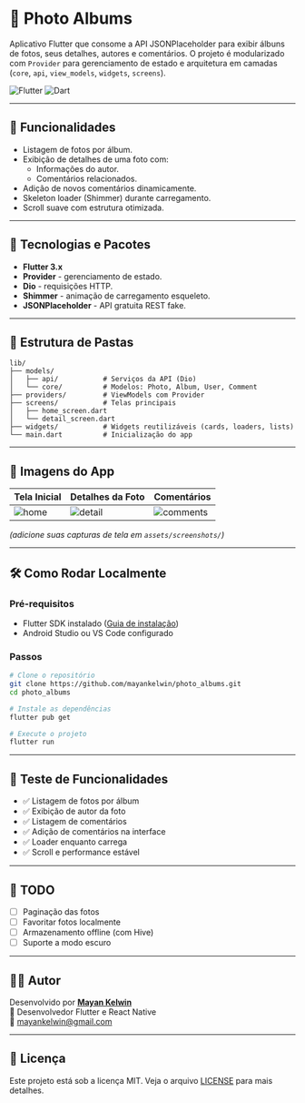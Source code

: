# 📸 Photo Albums

Aplicativo Flutter que consome a API JSONPlaceholder para exibir álbuns de fotos, seus detalhes, autores e comentários. O projeto é modularizado com `Provider` para gerenciamento de estado e arquitetura em camadas (`core`, `api`, `view_models`, `widgets`, `screens`).

![Flutter](https://img.shields.io/badge/Flutter-%2302569B.svg?style=for-the-badge&logo=flutter&logoColor=white)
![Dart](https://img.shields.io/badge/Dart-%230175C2.svg?style=for-the-badge&logo=dart&logoColor=white)

---

## 🚀 Funcionalidades

- Listagem de fotos por álbum.
- Exibição de detalhes de uma foto com:
  - Informações do autor.
  - Comentários relacionados.
- Adição de novos comentários dinamicamente.
- Skeleton loader (Shimmer) durante carregamento.
- Scroll suave com estrutura otimizada.

---

## 🧠 Tecnologias e Pacotes

- **Flutter 3.x**
- **Provider** - gerenciamento de estado.
- **Dio** - requisições HTTP.
- **Shimmer** - animação de carregamento esqueleto.
- **JSONPlaceholder** - API gratuita REST fake.

---

## 📂 Estrutura de Pastas

```
lib/
├── models/
│   ├── api/           # Serviços da API (Dio)
│   └── core/          # Modelos: Photo, Album, User, Comment
├── providers/         # ViewModels com Provider
├── screens/           # Telas principais
│   ├── home_screen.dart
│   └── detail_screen.dart
├── widgets/           # Widgets reutilizáveis (cards, loaders, lists)
└── main.dart          # Inicialização do app
```

---

## 📸 Imagens do App

| Tela Inicial | Detalhes da Foto | Comentários |
|--------------|------------------|-------------|
| ![home](assets/screenshots/home.png) | ![detail](assets/screenshots/detail.png) | ![comments](assets/screenshots/comments.png) |

*(adicione suas capturas de tela em `assets/screenshots/`)*

---

## 🛠 Como Rodar Localmente

### Pré-requisitos

- Flutter SDK instalado ([Guia de instalação](https://flutter.dev/docs/get-started/install))
- Android Studio ou VS Code configurado

### Passos

```bash
# Clone o repositório
git clone https://github.com/mayankelwin/photo_albums.git
cd photo_albums

# Instale as dependências
flutter pub get

# Execute o projeto
flutter run
```

---

## 🧪 Teste de Funcionalidades

- ✅ Listagem de fotos por álbum
- ✅ Exibição de autor da foto
- ✅ Listagem de comentários
- ✅ Adição de comentários na interface
- ✅ Loader enquanto carrega
- ✅ Scroll e performance estável

---

## 📌 TODO

- [ ] Paginação das fotos
- [ ] Favoritar fotos localmente
- [ ] Armazenamento offline (com Hive)
- [ ] Suporte a modo escuro

---

## 👨‍💻 Autor

Desenvolvido por [**Mayan Kelwin**](https://github.com/mayankelwin)  
💼 Desenvolvedor Flutter e React Native  
📧 mayankelwin@gmail.com

---

## 📝 Licença

Este projeto está sob a licença MIT. Veja o arquivo [LICENSE](LICENSE) para mais detalhes.

